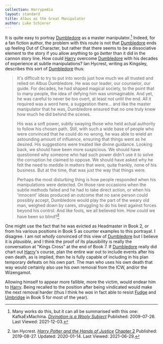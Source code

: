 ```yaml
---
collection: Harrypedia
layout: standard
title: Albus as the Great Manipulator
author: Luke Schierer
---
```


It is quite easy to portray [Dumbledore][AD1] as a master
manipulator.[^211203-1] Indeed, for a fan fiction author, the problem with
this route is not that [Dumbledore][AD1] ends up feeling Out of Character, but
rather that there seems to be a dissociative element to the story if you allow
anything to go _better_ than it did in the cannon story line. How could
[Harry] overcome [Dumbledore][AD1] with his decades of experience at
subtle manipulations? Ian Hycrest, writing as Kingsley, describes this sort of
[Dumbledore][AD1] thus:

> It's difficult to try to put into words just how much we all trusted and
> relied on Albus Dumbledore. He was our leader, our counselor, our guide. For
> decades, he had shaped magical society, to the point that to many people, the
> idea of defying him was unimaginable. And yet, he was careful to never be too
> overt, at least not until the end. All it required was a word here, a
> suggestion there… and like the master manipulator that he was, Dumbledore
> ensured that no one truly knew how much he did behind the scenes.
>
> His was a soft power, subtly swaying those who held actual authority to follow
> his chosen path. Still, with such a wide base of people who were convinced
> that he could do no wrong, he was able to wield an astounding amount of
> influence, ensuring that things went as he desired. His suggestions were
> treated like divine guidance. Looking back, we should have been more
> suspicious. We should have questioned why someone who had such power didn't
> use it to solve the corruption he claimed to oppose. We should have asked why
> he felt the need to meddle in matters that were, quite frankly, none of his
> business. But at the time, that was just the way that things were.
>
> Perhaps the most disturbing thing is how people responded when his
> manipulations were detected. On those rare occasions when the subtle methods
> failed and he had to take direct action, or when his 'innocent' ideas
> produced an outcome that no sane person could possibly accept, Dumbledore
> would play the part of the weary old man, weighed down by cares, struggling
> to do his best against forces beyond his control. And like fools, we all
> believed him. How could we have been so blind?[^20210629-1]

One might use the fact that he was evicted as Headmaster in Book 2, or from his
various positions in Book 5 as counter examples to this portrayal. I disagree.
I am not _wholly_ convinced of this view of [Dumbledore][AD1] but I believe it is
_plausible_, and I think the proof of its plausibility is really the
conversation at "Kings Cross" at the end of Book 7. If [Dumbledore][AD1] really
did chart out [Harry]'s course, plan the entire war out to include events
after his own death, as is implied, then he is fully capable of including in his
plan temporary defeats on his own part. The man who uses his own death that way
would certainly also use his own removal from the ICW, and/or the Wizengamot.

Allowing himself to appear more fallible, more the victim, would endear him to
[Harry]. Being recalled to the position after being vindicated would
make the next removal harder (thus I think he _was_ in fact able to resist
[Fudge] and [Umbridge] in Book 5 for most of the year).

[Fudge]: </Harrypedia/people/Fudge/Cornelius Oswald/>
[Umbridge]: </Harrypedia/people/Umbridge/Dolores Jane/>
[Harry]: </Harrypedia/people/Potter/Harry James/>
[AD1]: </Harrypedia/people/Dumbledore/Albus Percival Wulfric Brian/>

[^211203-1]:
    Many works do this, but it can all be summarised with this one:
    KafkaExMachina. _[Divination is a Wooly Subject](https://www.fanfiction.net/s/5251162)_
    Published: 2009-07-26. Last Viewed: 2021-12-03.

[^20210629-1]:
    Ian Hycrest.
    _[Harry Potter and the Hands of Justice](https://www.fanfiction.net/s/13374289)_
    [Chapter 2](https://www.fanfiction.net/s/13374289/2/Harry-Potter-and-the-Hands-of-Justice)
    Published: 2019-08-27. Updated: 2020-01-14. Last Viewed: 2021-06-29.
